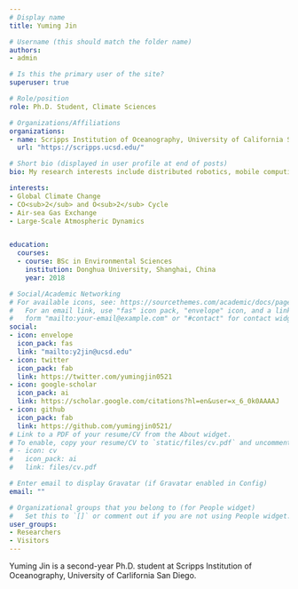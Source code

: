 ```yaml
---
# Display name
title: Yuming Jin

# Username (this should match the folder name)
authors:
- admin

# Is this the primary user of the site?
superuser: true

# Role/position
role: Ph.D. Student, Climate Sciences

# Organizations/Affiliations
organizations:
- name: Scripps Institution of Oceanography, University of California San Diego
  url: "https://scripps.ucsd.edu/"

# Short bio (displayed in user profile at end of posts)
bio: My research interests include distributed robotics, mobile computing and programmable matter.

interests:
- Global Climate Change
- CO<sub>2</sub> and O<sub>2</sub> Cycle 
- Air-sea Gas Exchange
- Large-Scale Atmospheric Dynamics


education:
  courses:
  - course: BSc in Environmental Sciences
    institution: Donghua University, Shanghai, China
    year: 2018

# Social/Academic Networking
# For available icons, see: https://sourcethemes.com/academic/docs/page-builder/#icons
#   For an email link, use "fas" icon pack, "envelope" icon, and a link in the
#   form "mailto:your-email@example.com" or "#contact" for contact widget.
social:
- icon: envelope
  icon_pack: fas
  link: "mailto:y2jin@ucsd.edu"
- icon: twitter
  icon_pack: fab
  link: https://twitter.com/yumingjin0521
- icon: google-scholar
  icon_pack: ai
  link: https://scholar.google.com/citations?hl=en&user=x_6_0k0AAAAJ
- icon: github
  icon_pack: fab
  link: https://github.com/yumingjin0521/
# Link to a PDF of your resume/CV from the About widget.
# To enable, copy your resume/CV to `static/files/cv.pdf` and uncomment the lines below.
# - icon: cv
#   icon_pack: ai
#   link: files/cv.pdf

# Enter email to display Gravatar (if Gravatar enabled in Config)
email: ""

# Organizational groups that you belong to (for People widget)
#   Set this to `[]` or comment out if you are not using People widget.
user_groups:
- Researchers
- Visitors
---
```


Yuming Jin is a second-year Ph.D. student at Scripps Institution of Oceanography, University of Carlifornia San Diego. 
